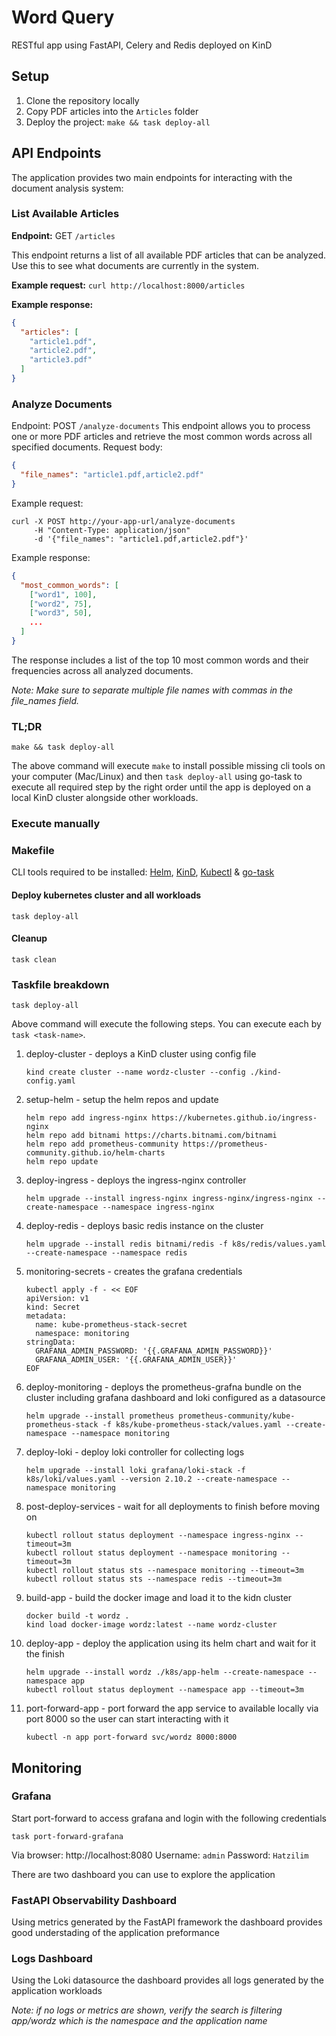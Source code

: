 # Word Query
RESTful app using FastAPI, Celery and Redis deployed on KinD

## Setup
1. Clone the repository locally
1. Copy PDF articles into the `Articles` folder
1. Deploy the project: `make && task deploy-all`

## API Endpoints

The application provides two main endpoints for interacting with the document analysis system:

### List Available Articles

**Endpoint:** GET `/articles`

This endpoint returns a list of all available PDF articles that can be analyzed. Use this to see what documents are currently in the system.

**Example request:**
`curl http://localhost:8000/articles`

**Example response:**
```json
{
  "articles": [
    "article1.pdf",
    "article2.pdf",
    "article3.pdf"
  ]
}
```

### Analyze Documents
Endpoint: POST `/analyze-documents`
This endpoint allows you to process one or more PDF articles and retrieve the most common words across all specified documents.
Request body:
```json
{
  "file_names": "article1.pdf,article2.pdf"
}
```
Example request:
```
curl -X POST http://your-app-url/analyze-documents
     -H "Content-Type: application/json"
     -d '{"file_names": "article1.pdf,article2.pdf"}'
```
Example response:
```json
{
  "most_common_words": [
    ["word1", 100],
    ["word2", 75],
    ["word3", 50],
    ...
  ]
}
```
The response includes a list of the top 10 most common words and their frequencies across all analyzed documents.

*Note: Make sure to separate multiple file names with commas in the file_names field.*

### TL;DR
```
make && task deploy-all
```
The above command will execute `make` to install possible missing cli tools on your computer (Mac/Linux) and then `task deploy-all` using go-task to execute all required step by the right order until the app is deployed on a local KinD cluster alongside other workloads.

### Execute manually
### Makefile
CLI tools required to be installed:
[Helm](https://helm.sh/), [KinD](https://kind.sigs.k8s.io/), [Kubectl](https://kubernetes.io/docs/reference/kubectl/) & [go-task](https://taskfile.dev/)

#### Deploy kubernetes cluster and all workloads
`task deploy-all`
#### Cleanup
`task clean`

### Taskfile breakdown
```
task deploy-all
```
Above command will execute the following steps. You can execute each by `task <task-name>`. 
1. deploy-cluster - deploys a KinD cluster using config file
    ```
    kind create cluster --name wordz-cluster --config ./kind-config.yaml
    ```
1. setup-helm - setup the helm repos and update
    ```
    helm repo add ingress-nginx https://kubernetes.github.io/ingress-nginx
    helm repo add bitnami https://charts.bitnami.com/bitnami
    helm repo add prometheus-community https://prometheus-community.github.io/helm-charts
    helm repo update
    ```
1. deploy-ingress - deploys the ingress-nginx controller
    ```
    helm upgrade --install ingress-nginx ingress-nginx/ingress-nginx --create-namespace --namespace ingress-nginx
    ```
1. deploy-redis - deploys basic redis instance on the cluster
    ```
    helm upgrade --install redis bitnami/redis -f k8s/redis/values.yaml --create-namespace --namespace redis
    ```
1. monitoring-secrets - creates the grafana credentials
    ```
    kubectl apply -f - << EOF
    apiVersion: v1
    kind: Secret
    metadata:
      name: kube-prometheus-stack-secret
      namespace: monitoring
    stringData:
      GRAFANA_ADMIN_PASSWORD: '{{.GRAFANA_ADMIN_PASSWORD}}'
      GRAFANA_ADMIN_USER: '{{.GRAFANA_ADMIN_USER}}'
    EOF
    ```
1. deploy-monitoring - deploys the prometheus-grafna bundle on the cluster including grafana dashboard and loki configured as a datasource
    ```
    helm upgrade --install prometheus prometheus-community/kube-prometheus-stack -f k8s/kube-prometheus-stack/values.yaml --create-namespace --namespace monitoring
    ```
1. deploy-loki - deploy loki controller for collecting logs
    ```
    helm upgrade --install loki grafana/loki-stack -f k8s/loki/values.yaml --version 2.10.2 --create-namespace --namespace monitoring
    ```
1. post-deploy-services - wait for all deployments to finish before moving on
    ```
    kubectl rollout status deployment --namespace ingress-nginx --timeout=3m
    kubectl rollout status deployment --namespace monitoring --timeout=3m
    kubectl rollout status sts --namespace monitoring --timeout=3m
    kubectl rollout status sts --namespace redis --timeout=3m
    ```
1. build-app - build the docker image and load it to the kidn cluster
    ```
    docker build -t wordz .
    kind load docker-image wordz:latest --name wordz-cluster
    ```
1. deploy-app - deploy the application using its helm chart and wait for it the finish
    ```
    helm upgrade --install wordz ./k8s/app-helm --create-namespace --namespace app
    kubectl rollout status deployment --namespace app --timeout=3m
    ```
1. port-forward-app - port forward the app service to available locally via port 8000 so the user can start interacting with it
    ```
    kubectl -n app port-forward svc/wordz 8000:8000
    ```

## Monitoring
### Grafana
Start port-forward to access grafana and login with the following credentials
```
task port-forward-grafana
```
Via browser: http://localhost:8080
Username: `admin`
Password: `Hatzilim`

There are two dashboard you can use to explore the application

### FastAPI Observability Dashboard
Using metrics generated by the FastAPI framework the dashboard provides good understading of the application preformance

### Logs Dashboard
Using the Loki datasource the dashboard provides all logs generated by the application workloads

*Note: if no logs or metrics are shown, verify the search is filtering app/wordz which is the namespace and the application name*